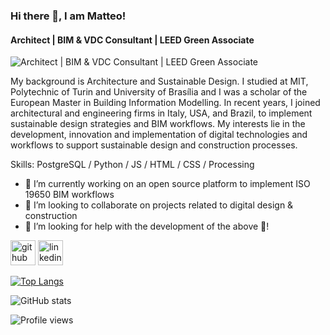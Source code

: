 ### Hi there 👋, I am Matteo!
#### Architect | BIM & VDC Consultant | LEED Green Associate
![Architect | BIM & VDC Consultant | LEED Green Associate](https://media-exp1.licdn.com/dms/image/C4E16AQEyFbGlywYvwQ/profile-displaybackgroundimage-shrink_350_1400/0/1516578289496?e=1614816000&v=beta&t=QHxK550b5MDTKNOJi0HT_z923J-aaSZSIpaAkalPL1I)

My background is Architecture and Sustainable Design. I studied at MIT, Polytechnic of Turin and University of Brasília and I was a scholar of the European Master in Building Information Modelling. In recent years, I joined architectural and engineering firms in Italy, USA, and Brazil, to implement sustainable design strategies and BIM workflows. My interests lie in the development, innovation and implementation of digital technologies and workflows to support sustainable design and construction processes.

Skills: PostgreSQL / Python / JS / HTML / CSS / Processing

- 🔭 I’m currently working on an open source platform to implement ISO 19650 BIM workflows 
- 👯 I’m looking to collaborate on projects related to digital design & construction 
- 🤔 I’m looking for help with the development of the above 🔭! 


[<img src='https://cdn.jsdelivr.net/npm/simple-icons@3.0.1/icons/github.svg' alt='github' height='40'>](https://github.com/matteomandrile)  [<img src='https://cdn.jsdelivr.net/npm/simple-icons@3.0.1/icons/linkedin.svg' alt='linkedin' height='40'>](https://www.linkedin.com/in/https://www.linkedin.com/in/matteo-mandrile//)  

[![Top Langs](https://github-readme-stats.vercel.app/api/top-langs/?username=matteomandrile)](https://github.com/anuraghazra/github-readme-stats)

![GitHub stats](https://github-readme-stats.vercel.app/api?username=matteomandrile&show_icons=true&count_private=true)  

![Profile views](https://gpvc.arturio.dev/matteomandrile)  
